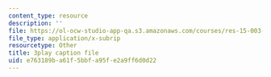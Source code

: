 ```yaml
---
content_type: resource
description: ''
file: https://ol-ocw-studio-app-qa.s3.amazonaws.com/courses/res-15-003-shaping-the-future-of-work-15-662x-spring-2016/e763189ba61f5bbfa95fe2a9ff6d0d22_C_akTI3vnHQ.vtt
file_type: application/x-subrip
resourcetype: Other
title: 3play caption file
uid: e763189b-a61f-5bbf-a95f-e2a9ff6d0d22
---
```

